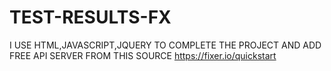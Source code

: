 # TEST-RESULTS-FX
I USE HTML,JAVASCRIPT,JQUERY TO COMPLETE THE PROJECT AND ADD FREE API SERVER FROM THIS SOURCE https://fixer.io/quickstart
